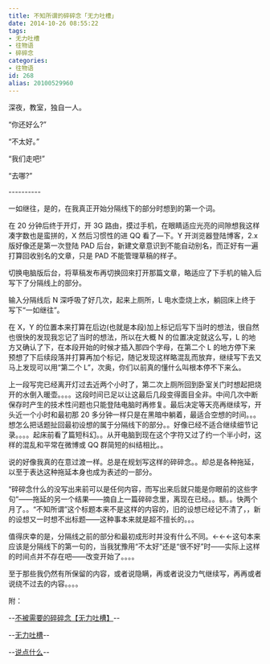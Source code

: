 ```yaml
---
title: 不知所谓的碎碎念「无力吐槽」
date: 2014-10-26 08:55:22
tags:
- 无力吐槽
- 往物语
- 碎碎念
categories:
- 往物语
id: 268
alias: 20100529960
---
```


深夜，教室，独自一人。

“你还好么?”

“不太好。”

“我们走吧!”

“去哪?”

<!-- more -->

\----------

一如继往，是的，在我真正开始分隔线下的部分时想到的第一个词。

在 20 分钟后终于开灯，开 3G 路由，摸过手机，在眼睛适应光亮的间隙想我这样凑字数也是蛮拼的，X 然后习惯性的进 QQ 看了―下。Y 开浏览器登陆博客，2.x 版好像还是第一次登陆 PAD 后台，新建文章意识到不能自动别名，而正好有一遍打算回收别名的文章，只是 PAD 不能管理草稿的样子。

切换电脑版后台，将草稿发布再切换回來打开那篇文章，略适应了下手机的输入后写下了分隔线上的部分。

输入分隔线后 N 深呼吸了好几次，起来上厕所，L 电水壶烧上水，躺回床上终于写下“一如继往”。

在 X，Y 的位置本来打算在后边(也就是本段)加上标记后写下当时的想法，很自然也很快的发现我忘记了当时的想法，所以在大概 N 的位置决定就这么写，L 的地方又确认了下，在本段开始的时候才插入那四个字母，在第二个 L 的地方停下来预想了下后续段落并打算再加个标记，随记发现这样略混乱而放弃，继续写下去又马上发现可以用“第二个 L”，次奥，你们以前真的懂什么叫根本停不下来么。

上一段写完已经离开灯过去近两个小时了，第二次上厕所回到卧室关门时想起把烧开的水倒入暖壶。。。。这段时间已足以让这最后几段变得面目全非。中间几次中断保存时产生的技术性问题也只能登陆电脑时再修复。最后决定等天亮再继续写，开头近一个小时和最初那 20 多分钟一样只是在黑暗中躺着，最适合空想的时间。。。想怎么把话题扯回最初设想的属于分隔线下的部分。。好像已经不适合继续细节记录。。。。起床前看了篇短科幻。。从开电脑到现在这个字符又过了约一个半小时，这样的混乱和平常在微博或 QQ 群简短的纠结相比。。

说的好像我真的在意过渡一样。总是在规划写这样的碎碎念。。却总是各种拖延，以至于表达这种拖延本身也成为表述的一部分。

“碎碎念什么的没写出来前可以是任何内容，而写出来后就只能是你眼前的这些字句”——拖延的另一个结果——摘自上一篇碎碎念里，离现在已经。。额。。快两个月了。。“不知所谓”这个标题本来不是这样的内容的，旧的设想已经记不清了，，新的设想又一时想不出标题——这种事本来就是超不擅长的。。。

值得庆幸的是，分隔线之前的部分和最初成形时并没有什么不同。←←←这句本来应该是分隔线下的第一句的，当我犹豫用“不太好”还是“很不好”时——实际上这样的时间点并不存在吧——改变开始了。。。。

至于那些我仍然有所保留的内容，或者说隐瞒，再或者说没力气继续写，再再或者说绕不过去的内容。。。。

附：

\--[不被需要的碎碎念【无力吐槽】](https://www.wdssmq.com/post/20140829101.html "不被需要的碎碎念【无力吐槽】")--

\--[无力吐槽](https://www.wdssmq.com/tag/%E6%97%A0%E5%8A%9B%E5%90%90%E6%A7%BD/ "无力吐槽")--

\--[说点什么](https://www.wdssmq.com/category/%E8%AF%B4%E7%82%B9%E4%BB%80%E4%B9%88/ "说点什么")--

<!--268-->
